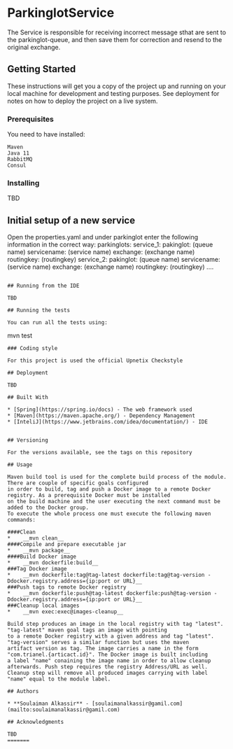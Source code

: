 
# ParkinglotService

The Service is responsible for receiving incorrect message sthat are sent to the parkinglot-queue, and then save them for correction and resend to the original exchange.

## Getting Started

These instructions will get you a copy of the project up and running on your local machine for development and testing purposes.
 See deployment for notes on how to deploy the project on a live system.

### Prerequisites

You need to have installed:

```
Maven
Java 11
RabbitMQ
Consul
```

### Installing

TBD

## Initial setup of a new service

Open the properties.yaml and under parkinglot enter the following information in the correct way:
  parkinglots:
    service_1:
     pakinglot: (queue name)
     servicename: (service name)
     exchange: (exchange name)
     routingkey: (routingkey)
    service_2:
     pakinglot: (queue name)
     servicename: (service name)
     exchange: (exchange name)
     routingkey: (routingkey)
        ....
        
```

## Running from the IDE

TBD

## Running the tests

You can run all the tests using:

```
mvn test
```
### Coding style 

For this project is used the official Upnetix Checkstyle

## Deployment

TBD

## Built With

* [Spring](https://spring.io/docs) - The web framework used
* [Maven](https://maven.apache.org/) - Dependency Management
* [InteliJ](https://www.jetbrains.com/idea/documentation/) - IDE


## Versioning

For the versions available, see the tags on this repository 

## Usage

Maven build tool is used for the complete build process of the module. There are couple of specific goals configured
in order to build, tag and push a Docker image to a remote Docker registry. As a prerequisite Docker must be installed
on the build machine and the user executing the next command must be added to the Docker group.
To execute the whole process one must execute the following maven commands:

####Clean
*    __mvn clean__
####Compile and prepare executable jar
*    __mvn package__
####Build Docker image
*    __mvn dockerfile:build__
###Tag Docker image
*    __mvn dockerfile:tag@tag-latest dockerfile:tag@tag-version -Ddocker.registry.address={ip:port or URL}__
###Push tags to remote Docker registry
*    __mvn dockerfile:push@tag-latest dockerfile:push@tag-version -Ddocker.registry.address={ip:port or URL}__
###Cleanup local images
*    __mvn exec:exec@images-cleanup__

Build step produces an image in the local registry with tag "latest". "tag-latest" maven goal tags an image with pointing
to a remote Docker registry with a given address and tag "latest". "tag-version" serves a similar function but uses the maven
artifact version as tag. The image carries a name in the form "com.trianel.{articact.id}". The Docker image is built including
a label "name" conaining the image name in order to allow cleanup afterwards. Push step requires the registry Address/URL as well.
Cleanup step will remove all produced images carrying with label "name" equal to the module label.

## Authors

* **Soulaiman Alkassir** - [soulaimanalkassir@gamil.com](mailto:soulaimanalkassir@gamil.com)

## Acknowledgments

TBD
=======
